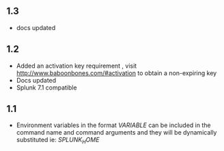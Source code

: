 1.3
-----
* docs updated

1.2
-----
* Added an activation key requirement , visit http://www.baboonbones.com/#activation to obtain a non-expiring key
* Docs updated
* Splunk 7.1 compatible

1.1
---
* Environment variables in the format $VARIABLE$ can be included in the command name and command arguments and they will be dynamically substituted ie: $SPLUNK_HOME$